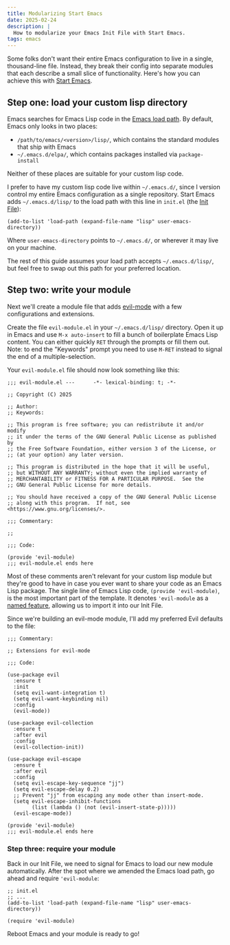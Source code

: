```yaml
---
title: Modularizing Start Emacs
date: 2025-02-24
description: |
  How to modularize your Emacs Init File with Start Emacs.
tags: emacs
---
```


Some folks don't want their entire Emacs configuration to live in a single,
thousand-line file. Instead, they break their config into separate modules that
each describe a small slice of functionality. Here's how you can achieve this
with [Start Emacs](https://github.com/mgmarlow/start-emacs).

## Step one: load your custom lisp directory

Emacs searches for Emacs Lisp code in the
[Emacs load path](https://www.gnu.org/software/emacs/manual/html_node/emacs/Lisp-Libraries.html#Lisp-Libraries).
By default, Emacs only looks in two places:

- `/path/to/emacs/<version>/lisp/`, which contains the standard modules that
  ship with Emacs
- `~/.emacs.d/elpa/`, which contains packages installed via `package-install`

Neither of these places are suitable for your custom lisp code.

I prefer to have my custom lisp code live within `~/.emacs.d/`, since I version
control my entire Emacs configuration as a single repository. Start Emacs adds
`~/.emacs.d/lisp/` to the load path with this line in `init.el` (the
[Init File](https://www.gnu.org/software/emacs/manual/html_node/emacs/Init-File.html)):

```elisp
(add-to-list 'load-path (expand-file-name "lisp" user-emacs-directory))
```

Where `user-emacs-directory` points to `~/.emacs.d/`, or wherever it may live on
your machine.

The rest of this guide assumes your load path accepts `~/.emacs.d/lisp/`, but
feel free to swap out this path for your preferred location.

## Step two: write your module

Next we'll create a module file that adds
[evil-mode](https://github.com/emacs-evil/evil) with a few configurations and
extensions.

Create the file `evil-module.el` in your `~/.emacs.d/lisp/` directory. Open it
up in Emacs and use `M-x auto-insert` to fill a bunch of boilerplate Emacs Lisp
content. You can either quickly `RET` through the prompts or fill them out.
Note: to end the "Keywords" prompt you need to use `M-RET` instead to signal the
end of a multiple-selection.

Your `evil-module.el` file should now look something like this:

```elisp
;;; evil-module.el ---      -*- lexical-binding: t; -*-

;; Copyright (C) 2025

;; Author:
;; Keywords:

;; This program is free software; you can redistribute it and/or modify
;; it under the terms of the GNU General Public License as published by
;; the Free Software Foundation, either version 3 of the License, or
;; (at your option) any later version.

;; This program is distributed in the hope that it will be useful,
;; but WITHOUT ANY WARRANTY; without even the implied warranty of
;; MERCHANTABILITY or FITNESS FOR A PARTICULAR PURPOSE.  See the
;; GNU General Public License for more details.

;; You should have received a copy of the GNU General Public License
;; along with this program.  If not, see <https://www.gnu.org/licenses/>.

;;; Commentary:

;;

;;; Code:

(provide 'evil-module)
;;; evil-module.el ends here
```

Most of these comments aren't relevant for your custom lisp module but they're
good to have in case you ever want to share your code as an Emacs Lisp package.
The single line of Emacs Lisp code, `(provide 'evil-module)`, is the most
important part of the template. It denotes `'evil-module` as a
[named feature](https://www.gnu.org/software/emacs/manual/html_node/elisp/Named-Features.html),
allowing us to import it into our Init File.

Since we're building an evil-mode module, I'll add my preferred Evil defaults to
the file:

```elisp
;;; Commentary:

;; Extensions for evil-mode

;;; Code:

(use-package evil
  :ensure t
  :init
  (setq evil-want-integration t)
  (setq evil-want-keybinding nil)
  :config
  (evil-mode))

(use-package evil-collection
  :ensure t
  :after evil
  :config
  (evil-collection-init))

(use-package evil-escape
  :ensure t
  :after evil
  :config
  (setq evil-escape-key-sequence "jj")
  (setq evil-escape-delay 0.2)
  ;; Prevent "jj" from escaping any mode other than insert-mode.
  (setq evil-escape-inhibit-functions
        (list (lambda () (not (evil-insert-state-p)))))
  (evil-escape-mode))

(provide 'evil-module)
;;; evil-module.el ends here
```

### Step three: require your module

Back in our Init File, we need to signal for Emacs to load our new module
automatically. After the spot where we amended the Emacs load path, go ahead and
require `'evil-module`:

```elisp
;; init.el
;; ...
(add-to-list 'load-path (expand-file-name "lisp" user-emacs-directory))

(require 'evil-module)
```

Reboot Emacs and your module is ready to go!
